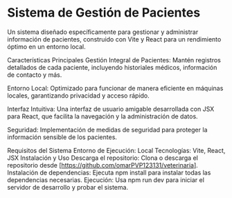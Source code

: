 # Sistema de Gestión de Pacientes

Un sistema diseñado específicamente para gestionar y administrar información de pacientes, construido con Vite y React para un rendimiento óptimo en un entorno local.

Características Principales
Gestión Integral de Pacientes: Mantén registros detallados de cada paciente, incluyendo historiales médicos, información de contacto y más.

Entorno Local: Optimizado para funcionar de manera eficiente en máquinas locales, garantizando privacidad y acceso rápido.

Interfaz Intuitiva: Una interfaz de usuario amigable desarrollada con JSX para React, que facilita la navegación y la administración de datos.

Seguridad: Implementación de medidas de seguridad para proteger la información sensible de los pacientes.

Requisitos del Sistema
Entorno de Ejecución: Local
Tecnologías: Vite, React, JSX
Instalación y Uso
Descarga el repositorio: Clona o descarga el repositorio desde [https://github.com/omarPVP123131/veterinaria].
Instalación de dependencias: Ejecuta npm install para instalar todas las dependencias necesarias.
Ejecución: Usa npm run dev para iniciar el servidor de desarrollo y probar el sistema.
